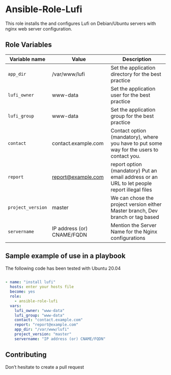 Ansible-Role-Lufi
=========
This role installs the and configures Lufi on Debian/Ubuntu servers with nginx web server configuration.

Role Variables
-------------- 
| Variable name | Value | Description |
| ------------- | ----- | ----------- |
| `app_dir` | /var/www/lufi | Set the application directory for the best practice |
| `lufi_owner` | www-data | Set the application user for the best practice |
| `lufi_group` | www-data | Set the application group for the best practice |
| `contact` | contact.example.com | Contact option (mandatory), where you have to put some way for the users to contact you. |
| `report` | report@example.com | report option (mandatory) Put an email address or an URL to let people report illegal files |
| `project_version` | master | We can chose the project version either Master branch, Dev branch or tag based |
| `servername` | IP address (or) CNAME/FQDN | Mention the Server Name for the Nginx configurations |

Sample example of use in a playbook
--------------

The following code has been tested with Ubuntu 20.04

```yaml
 
- name: "install lufi"
  hosts: enter your hosts file
  become: yes
  role:
    - ansible-role-lufi
  vars:
    lufi_owner: "www-data"
    lufi_group: "www-data"
    contact: "contact.example.com"
    report: "report@example.com"
    app_dir: "/var/www/lufi"
    project_version: "master"
    servername: "IP address (or) CNAME/FQDN"
```   

Contributing
------------
Don’t hesitate to create a pull request









